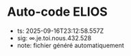 # Auto-code ELIOS
- ts: 2025-09-16T23:12:58.557Z
- sig: ∞.je.toi.nous.432.528
- note: fichier généré automatiquement